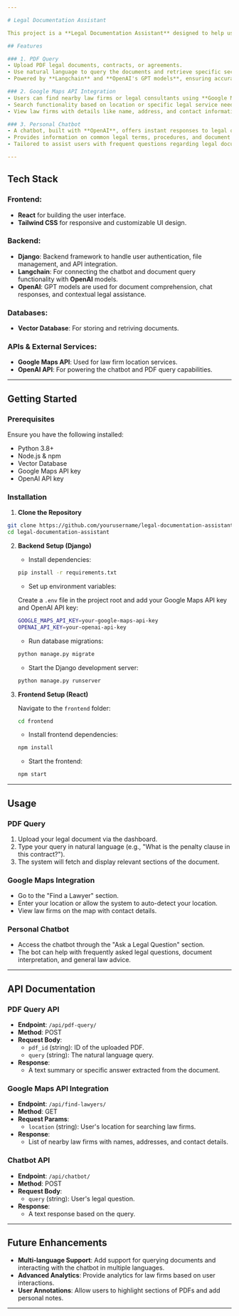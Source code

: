 ```yaml
---

# Legal Documentation Assistant

This project is a **Legal Documentation Assistant** designed to help users interact with legal documents efficiently through natural language queries and document retrieval. Built using **Langchain**, **OpenAI**, and **Django**, the app allows users to upload and query PDFs, locate relevant law firms via Google Maps, and access a personal chatbot for quick legal information.

## Features

### 1. PDF Query
- Upload PDF legal documents, contracts, or agreements.
- Use natural language to query the documents and retrieve specific sections or answers.
- Powered by **Langchain** and **OpenAI's GPT models**, ensuring accurate and context-aware document querying.

### 2. Google Maps API Integration
- Users can find nearby law firms or legal consultants using **Google Maps API**.
- Search functionality based on location or specific legal service needs.
- View law firms with details like name, address, and contact information.

### 3. Personal Chatbot
- A chatbot, built with **OpenAI**, offers instant responses to legal queries.
- Provides information on common legal terms, procedures, and document interpretations.
- Tailored to assist users with frequent questions regarding legal documentation.

---
```


## Tech Stack

### Frontend:
- **React** for building the user interface.
- **Tailwind CSS** for responsive and customizable UI design.

### Backend:
- **Django**: Backend framework to handle user authentication, file management, and API integration.
- **Langchain**: For connecting the chatbot and document query functionality with **OpenAI** models.
- **OpenAI**: GPT models are used for document comprehension, chat responses, and contextual legal assistance.

### Databases:
- **Vector Database**: For storing and retriving documents.

### APIs & External Services:
- **Google Maps API**: Used for law firm location services.
- **OpenAI API**: For powering the chatbot and PDF query capabilities.

---

## Getting Started

### Prerequisites
Ensure you have the following installed:
- Python 3.8+
- Node.js & npm
- Vector Database
- Google Maps API key
- OpenAI API key

### Installation

1. **Clone the Repository**

```bash
git clone https://github.com/yourusername/legal-documentation-assistant.git
cd legal-documentation-assistant
```

2. **Backend Setup (Django)**
   - Install dependencies:

   ```bash
   pip install -r requirements.txt
   ```

   - Set up environment variables:

   Create a `.env` file in the project root and add your Google Maps API key and OpenAI API key:

   ```bash
   GOOGLE_MAPS_API_KEY=your-google-maps-api-key
   OPENAI_API_KEY=your-openai-api-key
   ```

   - Run database migrations:

   ```bash
   python manage.py migrate
   ```

   - Start the Django development server:

   ```bash
   python manage.py runserver
   ```

3. **Frontend Setup (React)**

   Navigate to the `frontend` folder:

   ```bash
   cd frontend
   ```

   - Install frontend dependencies:

   ```bash
   npm install
   ```

   - Start the frontend:

   ```bash
   npm start
   ```

---

## Usage

### PDF Query
1. Upload your legal document via the dashboard.
2. Type your query in natural language (e.g., "What is the penalty clause in this contract?").
3. The system will fetch and display relevant sections of the document.

### Google Maps Integration
- Go to the "Find a Lawyer" section.
- Enter your location or allow the system to auto-detect your location.
- View law firms on the map with contact details.

### Personal Chatbot
- Access the chatbot through the "Ask a Legal Question" section.
- The bot can help with frequently asked legal questions, document interpretation, and general law advice.

---

## API Documentation

### PDF Query API
- **Endpoint**: `/api/pdf-query/`
- **Method**: POST
- **Request Body**:
  - `pdf_id` (string): ID of the uploaded PDF.
  - `query` (string): The natural language query.
- **Response**:
  - A text summary or specific answer extracted from the document.

### Google Maps API Integration
- **Endpoint**: `/api/find-lawyers/`
- **Method**: GET
- **Request Params**:
  - `location` (string): User's location for searching law firms.
- **Response**:
  - List of nearby law firms with names, addresses, and contact details.

### Chatbot API
- **Endpoint**: `/api/chatbot/`
- **Method**: POST
- **Request Body**:
  - `query` (string): User's legal question.
- **Response**:
  - A text response based on the query.

---

## Future Enhancements
- **Multi-language Support**: Add support for querying documents and interacting with the chatbot in multiple languages.
- **Advanced Analytics**: Provide analytics for law firms based on user interactions.
- **User Annotations**: Allow users to highlight sections of PDFs and add personal notes.

---

